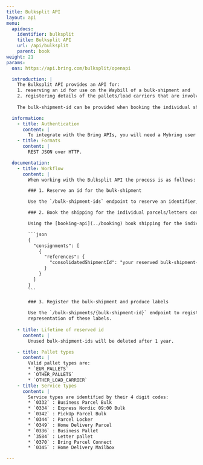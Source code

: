 ```yaml
---
title: Bulksplit API
layout: api
menu:
  apidocs:
    identifier: bulksplit
    title: Bulksplit API
    url: /api/bulksplit
    parent: book
weight: 21
params:
  oas: https://api.bring.com/bulksplit/openapi

  introduction: |
    The Bulksplit API provides an API for:
    1. reserving an id for use on the Waybill of a bulk-shipment and
    2. registering details of the pallets/load carriers that are involved in the bulk-shipment.
    
    The bulk-shipment-id can be provided when booking the individual shipments in order to support a better tracking experience for the recipient.

  information:
    - title: Authentication
      content: |
        To integrate with the Bring APIs, you will need a Mybring user account with an API key. Information about prerequisites and authentication headers can be found on the general API [Getting Started page](/api/). In addition to authentication, you need to be [authorized](./authorization).
    - title: Formats
      content: |
        REST JSON over HTTP.

  documentation:
    - title: Workflow
      content: |
        When working with the Bulksplit API the process is as follows:

        ### 1. Reserve an id for the bulk-shipment

        Use the `/bulk-shipment-ids` endpoint to reserve an identifier, for use on the CMR waybill documentation and identifies the bulk shipment.

        ### 2. Book the shipping for the individual parcels/letters contained in the bulk shipment

        Using the [booking-api](../booking) book shipping for the individual parcels or letters contained in this bulk shipment placing the reserved CMR ID into the `consignments[0].references.consolidatedShipmentId` field.

        ```json
        {
          "consignments": [
            {
              "references": {
                "consolidatedShipmentId": "your reserved bulk-shipment-id"
              }
            }
          ]
        }
        ```
        
        ### 3. Register the bulk-shipment and produce labels

        Use the `/bulk-shipments/{bulk-shipment-id}` endpoint to register the bulk-shipment providing all the necessary metadata to fill out the CMR waybill and routing labels for each of the pallets, the API response contains links to the PDF
        representation of these labels.
    
    - title: Lifetime of reserved id
      content: |
        Unused bulk-shipment-ids will be deleted after 1 year.

    - title: Pallet types
      content: |
        Valid pallet types are:
        * `EUR_PALLETS`
        * `OTHER_PALLETS`
        * `OTHER_LOAD_CARRIER`
    - title: Service types
      content: |
        Service types are identified by their 4 digit codes:
        * `0332` : Business Parcel Bulk
        * `0334` : Express Nordic 09:00 Bulk
        * `0342` : PickUp Parcel Bulk
        * `0344` : Parcel Locker
        * `0349` : Home Delivery Parcel
        * `0336` : Business Pallet
        * `3584` : Letter pallet
        * `0370` : Bring Parcel Connect
        * `0345` : Home Delivery Mailbox

---
```

